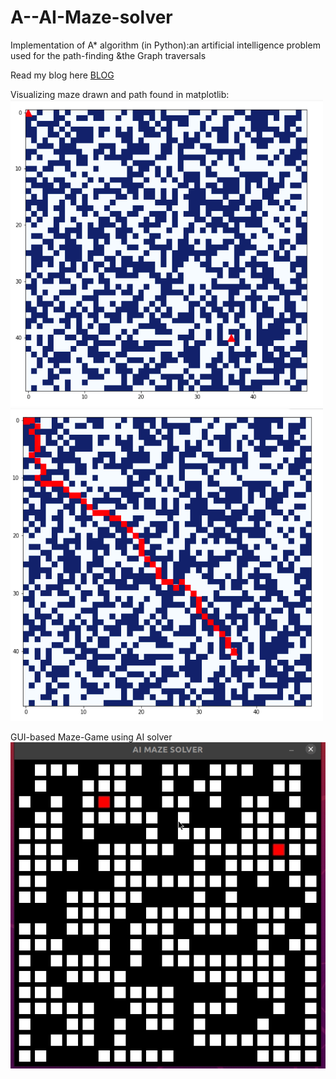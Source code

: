 # A--AI-Maze-solver
Implementation of A* algorithm (in Python):an artificial intelligence problem used for the path-finding &amp;the Graph traversals

Read my blog here [BLOG](https://priyankamessage.medium.com/ai-maze-solver-using-a-path-finding-algorithm-7d09d6d1dd48)


Visualizing maze drawn and path found in matplotlib:
![](images/a1.png)
![](images/a2.png)

GUI-based Maze-Game using AI solver
![](images/a*1.gif)

